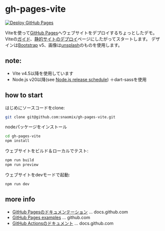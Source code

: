 # gh-pages-vite

[![Deploy GitHub Pages](../../actions/workflows/build.yml/badge.svg)](../../actions/workflows/build.yml)

Viteを使って[GitHub Pages]へウェブサイトをデプロイするちょっとしたデモ。
Viteの[ガイド]、[静的サイトのデプロイ]ページにしたがってスタートします。
デザインは[Bootstrap] v5、画像は[unsplash]のものを使用します。

## note:
* Vite v4.5以降を使用しています
* Node.js v20以降(see [Node.js release schedule]) ＋dart-sassを使用

## how to start

はじめにソースコードをclone:
```bash
git clone git@github.com:snaomix/gh-pages-vite.git
```

nodeパッケージをインストール
```bash
cd gh-pages-vite
npm install
```

ウェブサイトをビルド＆ローカルでテスト:
```bash
npm run build
npm run preview
```

ウェブサイトをdevモードで起動:
```bash
npm run dev
```

[GitHub Pages]: https://docs.github.com/ja/pages
[GitHub Actions]: https://docs.github.com/ja/actions
[ガイド]: https://ja.vitejs.dev/guide/
[静的サイトのデプロイ]: https://ja.vitejs.dev/guide/static-deploy.html
[Bootstrap]: https://getbootstrap.com/
[unsplash]: https://unsplash.com/
[Node.js release schedule]: https://github.com/nodejs/release#release-schedule

## more info

* [GitHub Pagesのドキュメンテーション](https://docs.github.com/ja/pages) … docs.github.com
* [GitHub Pages examples](https://github.com/collections/github-pages-examples) … github.com
* [GitHub Actionsのドキュメント](https://docs.github.com/ja/actions) … docs.github.com
